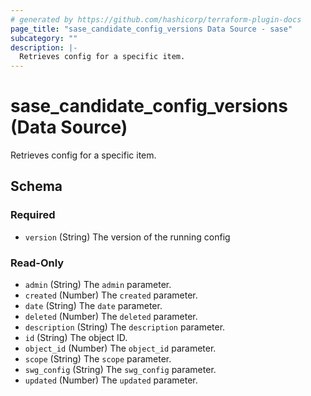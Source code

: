 ```yaml
---
# generated by https://github.com/hashicorp/terraform-plugin-docs
page_title: "sase_candidate_config_versions Data Source - sase"
subcategory: ""
description: |-
  Retrieves config for a specific item.
---
```


# sase_candidate_config_versions (Data Source)

Retrieves config for a specific item.



<!-- schema generated by tfplugindocs -->
## Schema

### Required

- `version` (String) The version of the running config

### Read-Only

- `admin` (String) The `admin` parameter.
- `created` (Number) The `created` parameter.
- `date` (String) The `date` parameter.
- `deleted` (Number) The `deleted` parameter.
- `description` (String) The `description` parameter.
- `id` (String) The object ID.
- `object_id` (Number) The `object_id` parameter.
- `scope` (String) The `scope` parameter.
- `swg_config` (String) The `swg_config` parameter.
- `updated` (Number) The `updated` parameter.


